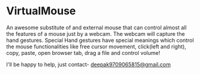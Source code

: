 # VirtualMouse
An awesome substitute of and external mouse that can control almost all the features of a mouse just by a webcam. The webcam will capture  the hand gestures. Special Hand gestures have special meanings which control the mouse functionalities like free cursor movement, click(left and right), copy, paste, open browser tab, drag a file and control volume!

I'll be happy to help, just contact- deepak9709065815@gmail.com

